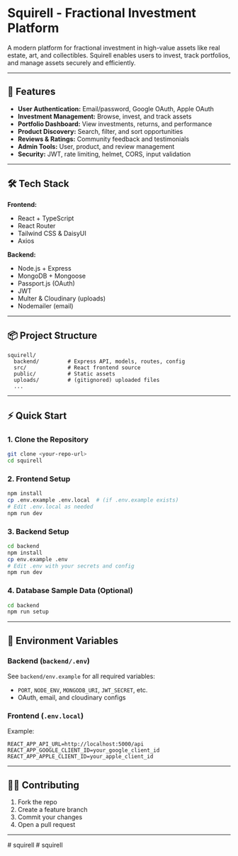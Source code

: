 # Squirell - Fractional Investment Platform

A modern platform for fractional investment in high-value assets like real estate, art, and collectibles. Squirell enables users to invest, track portfolios, and manage assets securely and efficiently.

---

## 🚀 Features

- **User Authentication:** Email/password, Google OAuth, Apple OAuth
- **Investment Management:** Browse, invest, and track assets
- **Portfolio Dashboard:** View investments, returns, and performance
- **Product Discovery:** Search, filter, and sort opportunities
- **Reviews & Ratings:** Community feedback and testimonials
- **Admin Tools:** User, product, and review management
- **Security:** JWT, rate limiting, helmet, CORS, input validation

---

## 🛠 Tech Stack

**Frontend:**

- React + TypeScript
- React Router
- Tailwind CSS & DaisyUI
- Axios

**Backend:**

- Node.js + Express
- MongoDB + Mongoose
- Passport.js (OAuth)
- JWT
- Multer & Cloudinary (uploads)
- Nodemailer (email)

---

## 📦 Project Structure

```
squirell/
  backend/         # Express API, models, routes, config
  src/             # React frontend source
  public/          # Static assets
  uploads/         # (gitignored) uploaded files
  ...
```

---

## ⚡️ Quick Start

### 1. Clone the Repository

```bash
git clone <your-repo-url>
cd squirell
```

### 2. Frontend Setup

```bash
npm install
cp .env.example .env.local  # (if .env.example exists)
# Edit .env.local as needed
npm run dev
```

### 3. Backend Setup

```bash
cd backend
npm install
cp env.example .env
# Edit .env with your secrets and config
npm run dev
```

### 4. Database Sample Data (Optional)

```bash
cd backend
npm run setup
```

---

## 🔑 Environment Variables

### Backend (`backend/.env`)

See `backend/env.example` for all required variables:

- `PORT`, `NODE_ENV`, `MONGODB_URI`, `JWT_SECRET`, etc.
- OAuth, email, and cloudinary configs

### Frontend (`.env.local`)

Example:

```
REACT_APP_API_URL=http://localhost:5000/api
REACT_APP_GOOGLE_CLIENT_ID=your_google_client_id
REACT_APP_APPLE_CLIENT_ID=your_apple_client_id
```

---

## 🧑‍💻 Contributing

1. Fork the repo
2. Create a feature branch
3. Commit your changes
4. Open a pull request

---


#   s q u i r e l l  
 #   s q u i r e l l  
 